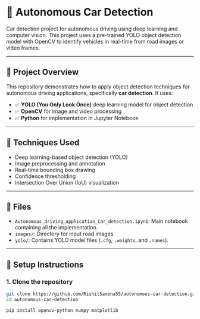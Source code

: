 # 🚗 Autonomous Car Detection

Car detection project for autonomous driving using deep learning and computer vision. This project uses a pre-trained YOLO object detection model with OpenCV to identify vehicles in real-time from road images or video frames.

---

## 📌 Project Overview

This repository demonstrates how to apply object detection techniques for autonomous driving applications, specifically **car detection**. It uses:

- ✅ **YOLO (You Only Look Once)** deep learning model for object detection
- ✅ **OpenCV** for image and video processing
- ✅ **Python** for implementation in Jupyter Notebook

---

## 🧠 Techniques Used

- Deep learning-based object detection (YOLO)
- Image preprocessing and annotation
- Real-time bounding box drawing
- Confidence thresholding
- Intersection Over Union (IoU) visualization

---

## 📁 Files

- `Autonomous_driving_application_Car_detection.ipynb`: Main notebook containing all the implementation.
- `images/`: Directory for input road images.
- `yolo/`: Contains YOLO model files (`.cfg`, `.weights`, and `.names`).

---

## 🔧 Setup Instructions

### 1. Clone the repository
```bash
git clone https://github.com/RishitSaxena55/autonomous-car-detection.git
cd autonomous-car-detection

pip install opencv-python numpy matplotlib

